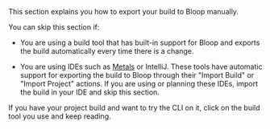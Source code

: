 This section explains you how to export your build to Bloop manually.

You can skip this section if:

- You are using a build tool that has built-in support for Bloop and exports
the build automatically every time there is a change.

- You are using IDEs such as [Metals](https://scalameta.org/metals) or
IntelliJ. These tools have automatic support for exporting the build to Bloop through
their "Import Build" or "Import Project" actions. If you are using or
planning these IDEs, import the build in your IDE and skip this section.

If you have your project build and want to try the CLI on it, click on the
build tool you use and keep reading.